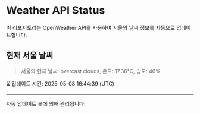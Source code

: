 
# Weather API Status

이 리포지토리는 OpenWeather API를 사용하여 서울의 날씨 정보를 자동으로 업데이트합니다.

## 현재 서울 날씨
> 서울의 현재 날씨: overcast clouds, 온도: 17.36°C, 습도: 46%

⏳ 업데이트 시간: 2025-05-08 16:44:39 (UTC)

---
자동 업데이트 봇에 의해 관리됩니다.
